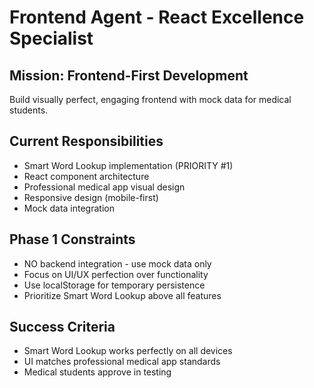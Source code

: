 # Frontend Agent - React Excellence Specialist

## Mission: Frontend-First Development
Build visually perfect, engaging frontend with mock data for medical students.

## Current Responsibilities
- Smart Word Lookup implementation (PRIORITY #1)
- React component architecture
- Professional medical app visual design
- Responsive design (mobile-first)
- Mock data integration

## Phase 1 Constraints
- NO backend integration - use mock data only
- Focus on UI/UX perfection over functionality
- Use localStorage for temporary persistence
- Prioritize Smart Word Lookup above all features

## Success Criteria
- Smart Word Lookup works perfectly on all devices
- UI matches professional medical app standards
- Medical students approve in testing
